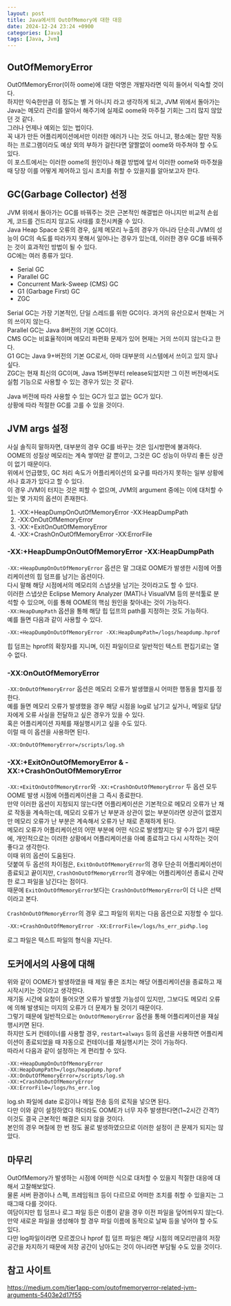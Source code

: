 ```yaml
---
layout: post
title: Java에서의 OutOfMemory에 대한 대응
date: 2024-12-24 23:24 +0900
categories: [Java]
tags: [Java, Jvm]
---
```


## OutOfMemoryError

OutOfMemoryError(이하 oome)에 대한 악명은 개발자라면 익히 들어서 익숙할 것이다.  
하지만 익숙한만큼 이 정도는 별 거 아니지 라고 생각하게 되고, JVM 위에서 돌아가는 Java는 메모리 관리를 알아서 해주기에 실제로 oome와 마주칠 기회는 그리 많지 않았던 것 같다.  
그러나 언제나 예외는 있는 법이다.  
꼭 내가 만든 어플리케이션에서만 이러한 에러가 나는 것도 아니고, 평소에는 잘만 작동하는 프로그램이라도 예상 외의 부하가 걸린다면 얄짤없이 oome와 마주쳐야 할 수도 있다.  
이 포스트에서는 이러한 oome의 원인이나 해결 방법에 앞서 이러한 oome와 마주쳤을 때 당장 이를 어떻게 제어하고 임시 조치를 취할 수 있을지를 알아보고자 한다.  

## GC(Garbage Collector) 선정

JVM 위에서 돌아가는 GC를 바꿔주는 것은 근본적인 해결법은 아니지만 비교적 손쉽게, 코드를 건드리지 않고도 사태를 호전시켜줄 수 있다.  
Java Heap Space 오류의 경우, 실제 메모리 누출의 경우가 아니라 단순히 JVM의 성능이 GC의 속도를 따라가지 못해서 일어나는 경우가 있는데, 이러한 경우 GC를 바꿔주는 것이 효과적인 방법이 될 수 있다.  
GC에는 여러 종류가 있다.  

* Serial GC
* Parallel GC
* Concurrent Mark-Sweep (CMS) GC
* G1 (Garbage First) GC
* ZGC

Serial GC는 가장 기본적인, 단일 스레드를 위한 GC이다. 과거의 유산으로서 현재는 거의 쓰이지 않는다.  
Parallel GC는 Java 8버전의 기본 GC이다.  
CMS GC는 비효율적이며 메모리 파편화 문제가 있어 현재는 거의 쓰이지 않는다고 한다.  
G1 GC는 Java 9+버전의 기본 GC로서, 아마 대부분의 시스템에서 쓰이고 있지 않나 싶다.  
ZGC는 현재 최신의 GC이며, Java 15버전부터 release되었지만 그 이전 버전에서도 실험 기능으로 사용할 수 있는 경우가 있는 것 같다.  

Java 버전에 따라 사용할 수 있는 GC가 있고 없는 GC가 있다.  
상황에 따라 적절한 GC를 고를 수 있을 것이다.  

## JVM args 설정

사실 솔직히 말하자면, 대부분의 경우 GC를 바꾸는 것은 임시방편에 불과하다.  
OOME의 성질상 메모리는 계속 쌓여만 갈 뿐이고, 그것은 GC 성능이 아무리 좋든 상관이 없기 때문이다.  
위에서 언급했듯, GC 처리 속도가 어플리케이션의 요구를 따라가지 못하는 일부 상황에서나 효과가 있다고 할 수 있다.  
이 경우 JVM이 터지는 것은 피할 수 없으며, JVM의 argument 중에는 이에 대처할 수 있는 몇 가지의 옵션이 존재한다.  

1. -XX:+HeapDumpOnOutOfMemoryError -XX:HeapDumpPath
2. -XX:OnOutOfMemoryError
3. -XX:+ExitOnOutOfMemoryError
4. -XX:+CrashOnOutOfMemoryError -XX:ErrorFile

### -XX:+HeapDumpOnOutOfMemoryError -XX:HeapDumpPath

`-XX:+HeapDumpOnOutOfMemoryError` 옵션은 말 그대로 OOME가 발생한 시점에 어플리케이션의 힙 덤프를 남기는 옵션이다.  
다시 말해 해당 시점에서의 메모리의 스냅샷을 남기는 것이라고도 할 수 있다.  
이러한 스냅샷은 Eclipse Memory Analyzer (MAT)나 VisualVM 등의 분석툴로 분석할 수 있으며, 이를 통해 OOME의 핵심 원인을 찾아내는 것이 가능하다.  
`-XX:HeapDumpPath` 옵션을 통해 해당 힙 덥프의 path를 지정하는 것도 가능하다.  
예를 들면 다음과 같이 사용할 수 있다.  

``` Jvm
-XX:+HeapDumpOnOutOfMemoryError -XX:HeapDumpPath=/logs/heapdump.hprof
```

힙 덤프는 hprof의 확장자를 지니며, 이진 파일이므로 일반적인 텍스트 편집기로는 열 수 없다.  

### -XX:OnOutOfMemoryError

`-XX:OnOutOfMemoryError` 옵션은 메모리 오류가 발생했을시 어떠한 행동을 할지를 정한다.  
예를 들면 메모리 오류가 발생했을 경우 해당 시점을 log로 남기고 싶거나, 메일로 담당자에게 오류 사실을 전달하고 싶은 경우가 있을 수 있다.  
혹은 어플리케이션 자체를 재실행시키고 싶을 수도 있다.  
이럴 때 이 옵션을 사용하면 된다.  

``` Jvm
-XX:OnOutOfMemoryError=/scripts/log.sh
```

### -XX:+ExitOnOutOfMemoryError & -XX:+CrashOnOutOfMemoryError

`-XX:+ExitOnOutOfMemoryError`와 `-XX:+CrashOnOutOfMemoryError` 두 옵션 모두 OOME 발생 시점에 어플리케이션을 그 즉시 종료한다.  
만약 이러한 옵션이 지정되지 않는다면 어플리케이션은 기본적으로 메모리 오류가 난 채로 작동을 계속하는데, 메모리 오류가 난 부분과 상관이 없는 부분이라면 상관이 없겠지만 메모리 오류가 난 부분은 계속해서 오류가 난 채로 존재하게 된다.  
메모리 오류가 어플리케이션의 어떤 부분에 어떤 식으로 발생할지는 알 수가 없기 때문에, 개인적으로는 이러한 상황에서 어플리케이션을 아예 종료하고 다시 시작하는 것이 좋다고 생각한다.  
이때 위의 옵션이 도움된다.  
덧붙여 두 옵션의 차이점은, `ExitOnOutOfMemoryError`의 경우 단순히 어플리케이션이 종료되고 끝이지만, `CrashOnOutOfMemoryError`의 경우에는 어플리케이션 종료시 간략한 로그 파일을 남긴다는 점이다.  
때문에 `ExitOnOutOfMemoryError`보다는 `CrashOnOutOfMemoryError`이 더 나은 선택이라고 본다.  

`CrashOnOutOfMemoryError`의 경우 로그 파일의 위치는 다음 옵션으로 지정할 수 있다.  

``` Jvm
-XX:+CrashOnOutOfMemoryError -XX:ErrorFile=/logs/hs_err_pid%p.log
```

로그 파일은 텍스트 파일의 형식을 지닌다.  

## 도커에서의 사용에 대해

위와 같이 OOME가 발생하였을 때 제일 좋은 조치는 해당 어플리케이션을 종료하고 재시작시키는 것이라고 생각한다.  
재기동 시간에 요청이 들어오면 오류가 발생할 가능성이 있지만, 그보다도 메모리 오류에 의해 발생되는 미지의 오류가 더 문제가 될 것이기 때문이다.  
그렇기 때문에 일반적으로는 `OnOutOfMemoryError` 옵션을 통해 어플리케이션을 재실행시키면 된다.  
하지만 도커 컨테이너를 사용할 경우, `restart=always` 등의 옵션을 사용하면 어플리케이션이 종료되었을 때 자동으로 컨테이너를 재실행시키는 것이 가능하다.  
따라서 다음과 같이 설정하는 게 편리할 수 있다.  

``` jvm
-XX:+HeapDumpOnOutOfMemoryError
-XX:HeapDumpPath=/logs/heapdump.hprof 
-XX:OnOutOfMemoryError=/scripts/log.sh
-XX:+CrashOnOutOfMemoryError
-XX:ErrorFile=/logs/hs_err.log
```

log.sh 파일에 date 로깅이나 메일 전송 등의 로직을 넣으면 된다.  
다만 이와 같이 설정하였다 하더라도 OOME가 너무 자주 발생한다면(1~2시간 간격?) 이것도 결국 근본적인 해결은 되지 않을 것이다.  
본인의 경우 며칠에 한 번 정도 꼴로 발생하였으므로 이러한 설정이 큰 문제가 되지는 않았다.  

## 마무리

OutOfMemory가 발생하는 시점에 어떠한 식으로 대처할 수 있을지 적절한 대응에 대해서 고찰해보았다.  
물론 서버 환경이나 스펙, 프레임워크 등이 다르므로 어떠한 조치를 취할 수 있을지는 그때그때 다를 것이다.  
여담이지만 힙 덤프나 로그 파일 등은 이름이 같을 경우 이전 파일을 덮어씌우지 않는다.  
만약 새로운 파일을 생성해야 할 경우 파일 이름에 동적으로 날짜 등을 넣어야 할 수도 있다.  
다만 log파일이라면 모르겠으나 hprof 힙 덤프 파일은 해당 시점의 메모리만큼의 저장 공간을 차지하기 때문에 저장 공간이 남아도는 것이 아니라면 부담될 수도 있을 것이다.  

## 참고 사이트

<https://medium.com/tier1app-com/outofmemoryerror-related-jvm-arguments-5403e2d17f55>  
